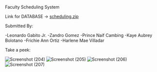 
Faculty Scheduling System

Link for DATABASE -> [scheduling.zip](https://github.com/Blanc-byte/scheduling/files/13926499/scheduling.zip)

Submitted By: 

-Leonardo Gabito Jr.
-Zandro Gomez
-Prince Naif Cambing
-Kaye Aubrey Bolotano
-Frichie Ann Ortiz
-Harlene Mae Villadar

Take a peek:

![Screenshot (204)](https://github.com/Blanc-byte/scheduling/assets/125467284/1d7f5e23-1564-4fe8-bad2-25f5af750cec)
![Screenshot (205)](https://github.com/Blanc-byte/scheduling/assets/125467284/900f3ce8-51d7-45b9-acd2-4ab2c8561af4)
![Screenshot (206)](https://github.com/Blanc-byte/scheduling/assets/125467284/464dbc62-3386-417f-b4f5-2400262d6d67)
![Screenshot (207)](https://github.com/Blanc-byte/scheduling/assets/125467284/0ff7b969-779f-43c2-9f96-b88c6d4acf4b)
